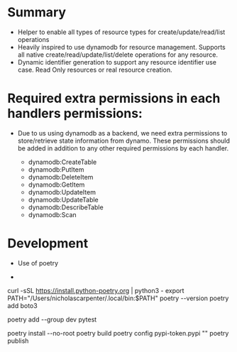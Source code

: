 # Summary
- Helper to enable all types of resource types for create/update/read/list operations
- Heavily inspired to use dynamodb for resource management.  Supports all native create/read/update/list/delete operations for any resource.
- Dynamic identifier generation to support any resource identifier use case.  Read Only resources or real resource creation.

# Required extra permissions in each handlers permissions:
- Due to us using dynamodb as a backend, we need extra permissions to store/retrieve state information from dynamo.  These permissions should be added in addition to any other required permissions by each handler.

  - dynamodb:CreateTable
  - dynamodb:PutItem
  - dynamodb:DeleteItem
  - dynamodb:GetItem
  - dynamodb:UpdateItem
  - dynamodb:UpdateTable
  - dynamodb:DescribeTable
  - dynamodb:Scan


# Development
- Use of poetry
- ```commandline
curl -sSL https://install.python-poetry.org | python3 -
export PATH="/Users/nicholascarpenter/.local/bin:$PATH"
poetry --version
poetry add boto3

poetry add --group dev  pytest

poetry install --no-root
poetry build
poetry config pypi-token.pypi ""
poetry publish
```
